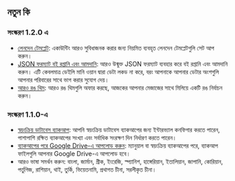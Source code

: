 
## নতুন কি

### সংস্করণ 1.2.0 এ
* [লেনদেন টেমপ্লেট](https://youtu.be/CtfJ5BecZfY): একাউন্টিং আরও সুবিধাজনক করার জন্য নিয়মিত ব্যবহৃত লেনদেন টেমপ্লেটগুলি সেট আপ করুন।
* [JSON ফরম্যাট বই রপ্তানি এবং আমদানি](https://youtu.be/bHGEH7zcj78): আরও উন্মুক্ত JSON ফরম্যাট ব্যবহার করে বই রপ্তানি এবং আমদানি করুন। এটি কেবলমাত্র ডেইলি মানি ওয়ান দ্বারা ডেটা লকড না করে, বরং আপনাকে আপনার ডেটার অংশগুলি আপনার পরিবারের সাথে ভাগ করার সুযোগ দেয়।
* [আরও রঙ থিম](https://youtu.be/3Yw7m2AOvfc): আরও রঙ থিমগুলি অফার করছে, আজকের আপনার মেজাজের সাথে মিলিয়ে একটি রঙ নির্বাচন করুন।

### সংস্করণ 1.1.0-এ
* [স্বয়ংক্রিয় ডাটাবেস ব্যাকআপ](https://youtube.com/shorts/dWePWDncx0k): আপনি স্বয়ংক্রিয় ডাটাবেস ব্যাকআপের জন্য ইন্টারভ্যাল কনফিগার করতে পারেন, পাশাপাশি রক্ষিত ব্যাকআপের সংখ্যা এবং সর্বাধিক সংরক্ষণ দিন নির্ধারণ করতে পারেন।
* [ব্যাকআপের পরে Google Drive-এ আপলোড করুন](https://youtu.be/hOJdtKElLuw): ম্যানুয়াল বা স্বয়ংক্রিয় ব্যাকআপের পরে, ব্যাকআপ ফাইলগুলি আপনার Google Drive-এ আপলোড হবে।
* আরও ভাষা সমর্থন করুন: বাংলা, জার্মান, গ্রীক, ইংরেজি, স্প্যানিশ, হাঙ্গেরিয়ান, ইতালিয়ান, জাপানি, কোরিয়ান, পর্তুগিজ, রাশিয়ান, থাই, তুর্কি, ভিয়েতনামি, প্রথাগত চীনা, সরলীকৃত চীনা।